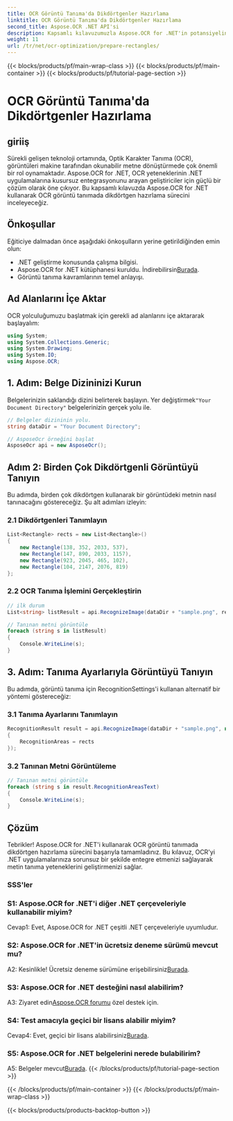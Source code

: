 ```yaml
---
title: OCR Görüntü Tanıma'da Dikdörtgenler Hazırlama
linktitle: OCR Görüntü Tanıma'da Dikdörtgenler Hazırlama
second_title: Aspose.OCR .NET API'si
description: Kapsamlı kılavuzumuzla Aspose.OCR for .NET'in potansiyelini ortaya çıkarın. Görüntü tanıma için dikdörtgenlerin nasıl hazırlanacağını adım adım öğrenin. Sorunsuz OCR entegrasyonuyla .NET uygulamalarınızı yükseltin.
weight: 11
url: /tr/net/ocr-optimization/prepare-rectangles/
---
```


{{< blocks/products/pf/main-wrap-class >}}
{{< blocks/products/pf/main-container >}}
{{< blocks/products/pf/tutorial-page-section >}}

# OCR Görüntü Tanıma'da Dikdörtgenler Hazırlama

## giriiş

Sürekli gelişen teknoloji ortamında, Optik Karakter Tanıma (OCR), görüntüleri makine tarafından okunabilir metne dönüştürmede çok önemli bir rol oynamaktadır. Aspose.OCR for .NET, OCR yeteneklerinin .NET uygulamalarına kusursuz entegrasyonunu arayan geliştiriciler için güçlü bir çözüm olarak öne çıkıyor. Bu kapsamlı kılavuzda Aspose.OCR for .NET kullanarak OCR görüntü tanımada dikdörtgen hazırlama sürecini inceleyeceğiz.

## Önkoşullar

Eğiticiye dalmadan önce aşağıdaki önkoşulların yerine getirildiğinden emin olun:

- .NET geliştirme konusunda çalışma bilgisi.
-  Aspose.OCR for .NET kütüphanesi kuruldu. İndirebilirsin[Burada](https://releases.aspose.com/ocr/net/).
- Görüntü tanıma kavramlarının temel anlayışı.

## Ad Alanlarını İçe Aktar

OCR yolculuğumuzu başlatmak için gerekli ad alanlarını içe aktararak başlayalım:

```csharp
using System;
using System.Collections.Generic;
using System.Drawing;
using System.IO;
using Aspose.OCR;
```

## 1. Adım: Belge Dizininizi Kurun

 Belgelerinizin saklandığı dizini belirterek başlayın. Yer değiştirmek`"Your Document Directory"` belgelerinizin gerçek yolu ile.

```csharp
// Belgeler dizininin yolu.
string dataDir = "Your Document Directory";

// AsposeOcr örneğini başlat
AsposeOcr api = new AsposeOcr();
```

## Adım 2: Birden Çok Dikdörtgenli Görüntüyü Tanıyın

Bu adımda, birden çok dikdörtgen kullanarak bir görüntüdeki metnin nasıl tanınacağını göstereceğiz. Şu alt adımları izleyin:

### 2.1 Dikdörtgenleri Tanımlayın

```csharp
List<Rectangle> rects = new List<Rectangle>()
{
    new Rectangle(138, 352, 2033, 537),
    new Rectangle(147, 890, 2033, 1157),
    new Rectangle(923, 2045, 465, 102),
    new Rectangle(104, 2147, 2076, 819)
};
```

### 2.2 OCR Tanıma İşlemini Gerçekleştirin

```csharp
// ilk durum
List<string> listResult = api.RecognizeImage(dataDir + "sample.png", rects);

// Tanınan metni görüntüle
foreach (string s in listResult)
{
    Console.WriteLine(s);
}
```

## 3. Adım: Tanıma Ayarlarıyla Görüntüyü Tanıyın

Bu adımda, görüntü tanıma için RecognitionSettings'i kullanan alternatif bir yöntemi göstereceğiz:

### 3.1 Tanıma Ayarlarını Tanımlayın

```csharp
RecognitionResult result = api.RecognizeImage(dataDir + "sample.png", new RecognitionSettings
{
    RecognitionAreas = rects
});
```

### 3.2 Tanınan Metni Görüntüleme

```csharp
// Tanınan metni görüntüle
foreach (string s in result.RecognitionAreasText)
{
    Console.WriteLine(s);
}
```

## Çözüm

Tebrikler! Aspose.OCR for .NET'i kullanarak OCR görüntü tanımada dikdörtgen hazırlama sürecini başarıyla tamamladınız. Bu kılavuz, OCR'yi .NET uygulamalarınıza sorunsuz bir şekilde entegre etmenizi sağlayarak metin tanıma yeteneklerini geliştirmenizi sağlar.

### SSS'ler

### S1: Aspose.OCR for .NET'i diğer .NET çerçeveleriyle kullanabilir miyim?

Cevap1: Evet, Aspose.OCR for .NET çeşitli .NET çerçeveleriyle uyumludur.

### S2: Aspose.OCR for .NET'in ücretsiz deneme sürümü mevcut mu?

 A2: Kesinlikle! Ücretsiz deneme sürümüne erişebilirsiniz[Burada](https://releases.aspose.com/).

### S3: Aspose.OCR for .NET desteğini nasıl alabilirim?

 A3: Ziyaret edin[Aspose.OCR forumu](https://forum.aspose.com/c/ocr/16) özel destek için.

### S4: Test amacıyla geçici bir lisans alabilir miyim?

 Cevap4: Evet, geçici bir lisans alabilirsiniz[Burada](https://purchase.aspose.com/temporary-license/).

### S5: Aspose.OCR for .NET belgelerini nerede bulabilirim?

 A5: Belgeler mevcut[Burada](https://reference.aspose.com/ocr/net/).
{{< /blocks/products/pf/tutorial-page-section >}}

{{< /blocks/products/pf/main-container >}}
{{< /blocks/products/pf/main-wrap-class >}}

{{< blocks/products/products-backtop-button >}}
